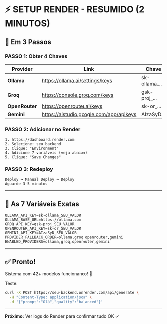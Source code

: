 # ⚡ SETUP RENDER - RESUMIDO (2 MINUTOS)

## 🎯 Em 3 Passos

### PASSO 1: Obter 4 Chaves

| Provider | Link | Chave |
|----------|------|-------|
| **Ollama** | https://ollama.ai/settings/keys | sk-ollama_... |
| **Groq** | https://console.groq.com/keys | gsk-proj_... |
| **OpenRouter** | https://openrouter.ai/keys | sk-or_... |
| **Gemini** | https://aistudio.google.com/app/apikeys | AIzaSyD... |

### PASSO 2: Adicionar no Render

```
1. https://dashboard.render.com
2. Selecione: seu backend
3. Clique: "Environment"
4. Adicione 7 variáveis (veja abaixo)
5. Clique: "Save Changes"
```

### PASSO 3: Redeploy

```
Deploy → Manual Deploy → Deploy
Aguarde 3-5 minutos
```

---

## 📝 As 7 Variáveis Exatas

```
OLLAMA_API_KEY=sk-ollama_SEU_VALOR
OLLAMA_BASE_URL=https://ollama.com
GROQ_API_KEY=gsk-proj_SEU_VALOR
OPENROUTER_API_KEY=sk-or_SEU_VALOR
GEMINI_API_KEY=AIzaSyD_SEU_VALOR
PROVIDER_FALLBACK_ORDER=ollama,groq,openrouter,gemini
ENABLED_PROVIDERS=ollama,groq,openrouter,gemini
```

---

## ✅ Pronto!

Sistema com 42+ modelos funcionando! 🚀

Teste:
```bash
curl -X POST https://seu-backend.onrender.com/api/generate \
  -H "Content-Type: application/json" \
  -d '{"prompt":"Olá","quality":"balanced"}'
```

---

**Próximo:** Ver logs do Render para confirmar tudo OK ✓
